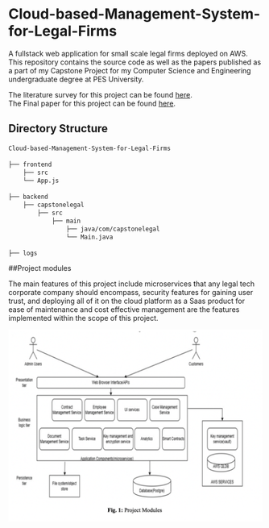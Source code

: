 # Cloud-based-Management-System-for-Legal-Firms

A fullstack web application for small scale legal firms deployed on AWS. 
This repository contains the source code as well as the papers published as a part of my Capstone Project for my Computer Science and Engineering undergraduate degree at PES University.

The literature survey for this project can be found [here](https://github.com/DeepthiDayanand/Cloud-based-Management-System-for-Legal-Firms/blob/main/publications/Literature%20Review%20of%20Approaches%20in%20Cloud%20based%20Management%20systems%20for%20Legal%20Firms.pdf).
<br>
The Final paper for this project can be found [here](https://github.com/DeepthiDayanand/Cloud-based-Management-System-for-Legal-Firms/blob/main/publications/Secure%20Cloud%20based%20Management%20System%20for%20Legal%20Firms.pdf).

## Directory Structure

```
Cloud-based-Management-System-for-Legal-Firms

├── frontend
    ├── src
    └── App.js

├── backend
    ├── capstonelegal
        ├── src
            ├── main
                ├── java/com/capstonelegal
                └── Main.java

├── logs

```

##Project modules

The main features of this project include microservices that any legal tech corporate company should encompass, security features for gaining user trust, and deploying all of it on the cloud platform as a Saas product for ease of maintenance and cost effective management are the features implemented within the scope of this project.

![Image augmentation](TeX-source/projectModules.png)

